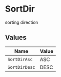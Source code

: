 # SortDir

sorting direction


## Values

| Name          | Value         |
| ------------- | ------------- |
| `SortDirAsc`  | ASC           |
| `SortDirDesc` | DESC          |